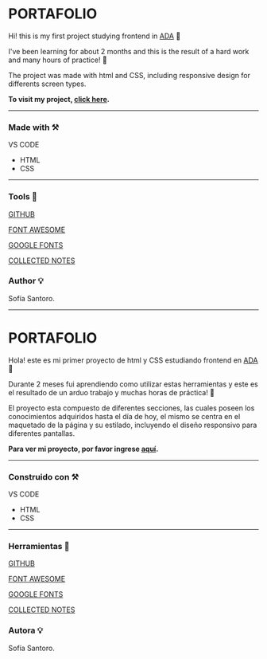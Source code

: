 # PORTAFOLIO
Hi! this is my first project studying frontend in [ADA](https://www.adaitw.org/) 🚀

I've been learning for about 2 months and this is the result of a hard work and many hours of practice! 💪

The project was made with html and CSS, including responsive design for differents screen types.

**To visit my project, [click here](https://sofisantoro.github.io/PORTAFOLIO/).** 

---

### Made with ⚒

VS CODE

- HTML
- CSS

---

### Tools 🔧

[GITHUB](https://github.com/SofiSantoro)

[FONT AWESOME](https://www.fontawesome.com)

[GOOGLE FONTS](https://www.googlefonts.com)

[COLLECTED NOTES](https://www.collectednotes.com)

### Author 💡

Sofía Santoro.

---

# PORTAFOLIO
Hola! este es mi primer proyecto de html y CSS estudiando frontend en [ADA](https://www.adaitw.org) 🚀

Durante 2 meses fui aprendiendo como utilizar estas herramientas y este es el resultado de un arduo trabajo y muchas horas de práctica! 💪

El proyecto esta compuesto de diferentes secciones, las cuales poseen los conocimientos adquiridos hasta el día de hoy, el mismo se centra en el maquetado de la página y su estilado, incluyendo el diseño responsivo para diferentes pantallas.

**Para ver mi proyecto, por favor ingrese [aquí](https://sofisantoro.github.io/PORTAFOLIO/).** 

---

### Construido con ⚒

VS CODE

- HTML
- CSS

---

### Herramientas 🔧

[GITHUB](https://github.com/SofiSantoro)

[FONT AWESOME](https://www.fontawesome.com)

[GOOGLE FONTS](https://www.googlefonts.com)

[COLLECTED NOTES](https://www.collectednotes.com)

### Autora 💡

Sofía Santoro.
